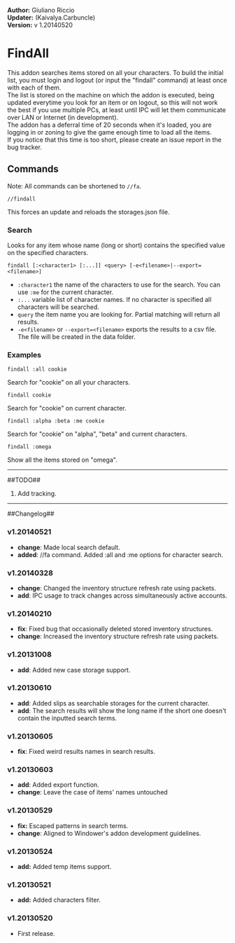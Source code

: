 **Author:** Giuliano Riccio  
**Updater:** (Kaivalya.Carbuncle)  
**Version:** v 1.20140520   

# FindAll #

This addon searches items stored on all your characters. To build the initial list, you must login and logout (or input the "findall" command) at least once with each of them.  
The list is stored on the machine on which the addon is executed, being updated everytime you look for an item or on logout, so this will not work the best if you use multiple PCs, at least until IPC will let them communicate over LAN or Internet (in development).  
The addon has a deferral time of 20 seconds when it's loaded, you are logging in or zoning to give the game enough time to load all the items.  
If you notice that this time is too short, please create an issue report in the bug tracker.

## Commands ##

Note: All commands can be shortened to `//fa`.
```
//findall
```
This forces an update and reloads the storages.json file.

### Search ###
Looks for any item whose name (long or short) contains the specified value on the specified characters.

```
findall [:<character1> [:...]] <query> [-e<filename>|--export=<filename>]
```
* `:character1` the name of the characters to use for the search. You can use `:me` for the current character.
* `:...` variable list of character names. If no character is specified all characters will be searched.
* `query` the item name you are looking for. Partial matching will return all results.
* `-e<filename>` or `--export=<filename>` exports the results to a csv file. The file will be created in the data folder.

### Examples ###
```
findall :all cookie
```
Search for "cookie" on all your characters.

```
findall cookie
```
Search for "cookie" on current character.

```
findall :alpha :beta :me cookie
```
Search for "cookie" on "alpha", "beta" and current characters.

```
findall :omega
```
Show all the items stored on "omega".

----

##TODO##
1. Add tracking.

----

##Changelog##
### v1.20140521 ###
* **change**: Made local search default.
* **added**: //fa command. Added :all and :me options for character search.

### v1.20140328 ###
* **change**: Changed the inventory structure refresh rate using packets.
* **add**: IPC usage to track changes across simultaneously active accounts.

### v1.20140210 ###
* **fix**: Fixed bug that occasionally deleted stored inventory structures.
* **change**: Increased the inventory structure refresh rate using packets.

### v1.20131008 ###
* **add**: Added new case storage support.

### v1.20130610 ###
* **add**: Added slips as searchable storages for the current character.
* **add**: The search results will show the long name if the short one doesn't contain the inputted search terms.

### v1.20130605 ###
* **fix**: Fixed weird results names in search results.

### v1.20130603 ###
* **add**: Added export function.
* **change**: Leave the case of items' names untouched

### v1.20130529 ###
* **fix:** Escaped patterns in search terms.
* **change**: Aligned to Windower's addon development guidelines.

### v1.20130524 ###
* **add:** Added temp items support.

### v1.20130521 ###
* **add:** Added characters filter.

### v1.20130520 ###
* First release.
